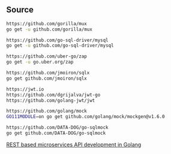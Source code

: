 ## Source
```bash
https://github.com/gorilla/mux
go get -u github.com/gorilla/mux

https://github.com/go-sql-driver/mysql
go get -u github.com/go-sql-driver/mysql

https://github.com/uber-go/zap
go get -u go.uber.org/zap

https://github.com/jmoiron/sqlx
go get github.com/jmoiron/sqlx

https://jwt.io
https://github.com/dgrijalva/jwt-go
https://github.com/golang-jwt/jwt

https://github.com/golang/mock
GO111MODULE=on go get github.com/golang/mock/mockgen@v1.6.0

https://github.com/DATA-DOG/go-sqlmock
go get github.com/DATA-DOG/go-sqlmock
```

[REST based microservices API development in Golang](https://www.udemy.com/share/103O5K3@f7Pf9EPs_ILg-vPmCF-CuzvjI8WaFfH85UbN5BCNxZO7cIVE9Q9Cz-l1flcV1u0Q/)
